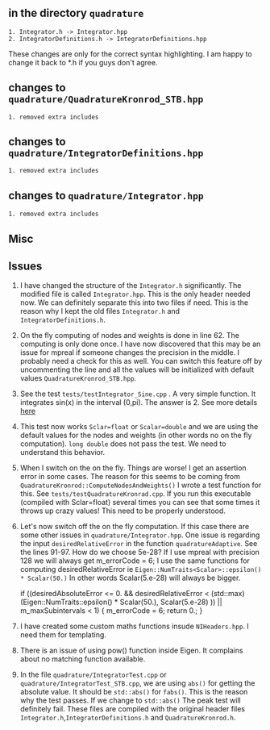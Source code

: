 ## in the directory `quadrature`

    1. Integrator.h -> Integrator.hpp
    2. IntegratorDefinitions.h -> IntegratorDefinitions.hpp

These changes are only for the correct syntax highlighting. I am happy to change
it back to *.h if you guys don't agree.


## changes to `quadrature/QuadratureKronrod_STB.hpp`

    1. removed extra includes


## changes to `quadrature/IntegratorDefinitions.hpp`

    1. removed extra includes

## changes to `quadrature/Integrator.hpp`

    1. removed extra includes


## Misc



## Issues

1. I have changed the structure of the `Integrator.h` significantly. The modified
file is called `Integrator.hpp`. This is the only header needed now.
We can definitely separate this into two files if need. This is the reason why I
kept the old files `Integrator.h` and `IntegratorDefinitions.h`.

2. On the fly computing of nodes and weights is done in line 62. The computing
is only done once. I have now discovered that this may be an issue for mpreal if
someone changes the precision in the middle. I probably need a check for this as well.
You can switch this feature off by uncommenting the line and all the values will be
initialized with default values `QuadratureKronrod_STB.hpp`.

3. See the test `tests/testIntegrator_Sine.cpp` . A very simple function.
It integrates sin(x) in the interval (0,pi). The answer is 2. See more details
[here](http://www.wolframalpha.com/input/?i=integrate+sin%28+x%29+from+x%3D0+to+pi )

4. This test now works `Sclar=float` or `Scalar=double` and we are using the default
values for the nodes and weights (in other words no on the fly computation).
`long double` does not pass the test. We need to understand this behavior.

5. When I switch on the on the fly. Things are worse! I get an assertion error
in some cases. The reason for this seems to be coming from `QuadratureKronrod::ComputeNodesAndWeights()`
I wrote a test function for this. See `tests/testQuadratureKronrad.cpp`. If you
run this executable (compiled with Sclar=float) several times you can see that
some times it throws up crazy values! This need to be properly understood.

6. Let's now switch off the on the fly computation. If this case there are some
other issues in `quadrature/Integrator.hpp`. One issue is regarding the input
`desiredRelativeError` in the function `quadratureAdaptive`. See the lines 91-97.
How do we choose 5e-28? If I use mpreal with precision 128 we will always get m_errorCode = 6;
I use the same functions for computing desiredRelativeError ie `Eigen::NumTraits<Scalar>::epsilon() * Scalar(50.)`
In other words Scalar(5.e-28) will always be bigger.


    if ((desiredAbsoluteError <= 0.
         && desiredRelativeError < (std::max)(Eigen::NumTraits<Scalar>::epsilon() * Scalar(50.), Scalar(5.e-28) ))
        || m_maxSubintervals < 1)
    {
      m_errorCode = 6;
      return 0.;
    }



7. I have created some custom maths functions insude `NIHeaders.hpp`. I need them for templating.

8. There is an issue of using pow() function inside Eigen. It complains about no matching
function available.

9. In the file `quadrature/IntegratorTest.cpp` or `quadrature/IntegratorTest_STB.cpp`, we are
using `abs()` for getting the absolute value. It should be `std::abs()` for `fabs()`. This is the
reason why the test passes. If we change to `std::abs()` The peak test will definitely fail. These files
are compiled with the original header files `Integrator.h`,`IntegratorDefinitions.h` and `QuadratureKronrod.h`.

